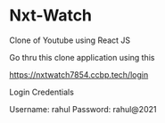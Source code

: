 # Nxt-Watch
Clone of Youtube using React JS

Go thru this clone application using this 

https://nxtwatch7854.ccbp.tech/login

Login Credentials

Username: rahul
Password: rahul@2021

